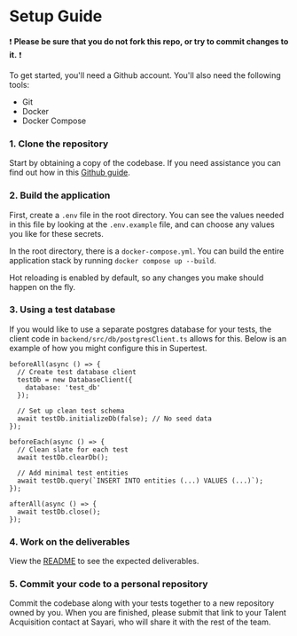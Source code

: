 #  Setup Guide

:exclamation: **Please be sure that you do not fork this repo, or try to commit changes to it.** :exclamation:

To get started, you'll need a Github account. You'll also need the following tools:

- Git
- Docker
- Docker Compose

### 1. Clone the repository
Start by obtaining a copy of the codebase. If you need assistance you can find out how in this [Github guide](https://docs.github.com/en/repositories/creating-and-managing-repositories/cloning-a-repository). 


### 2. Build the application
First, create a `.env` file in the root directory. You can see the values needed in this file by looking at the `.env.example` file, and can choose any values you like for these secrets.

In the root directory, there is a `docker-compose.yml`. You can build the entire application stack by running `docker compose up --build`.

Hot reloading is enabled by default, so any changes you make should happen on the fly.

### 3. Using a test database
If you would like to use a separate postgres database for your tests, the client code in `backend/src/db/postgresClient.ts` allows for this. Below is an example of how you might configure this in Supertest.

    beforeAll(async () => {
      // Create test database client
      testDb = new DatabaseClient({
        database: 'test_db'
      });

      // Set up clean test schema
      await testDb.initializeDb(false); // No seed data
    });

    beforeEach(async () => {
      // Clean slate for each test
      await testDb.clearDb();

      // Add minimal test entities
      await testDb.query(`INSERT INTO entities (...) VALUES (...)`);
    });

    afterAll(async () => {
      await testDb.close();
    });

### 4. Work on the deliverables

View the [README](README.md) to see the expected deliverables.

### 5. Commit your code to a personal repository

Commit the codebase along with your tests together to a new repository owned by you. When you are finished, please submit that link to your Talent Acquisition contact at Sayari, who will share it with the rest of the team.
